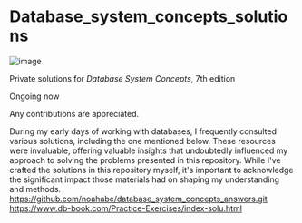 # Database_system_concepts_solutions
![image](https://github.com/Woog222/Database_system_concepts/assets/96822822/66527b47-528b-4859-8e5e-2bd166a6052f)


Private solutions for *Database System Concepts*, 7th edition

Ongoing now

Any contributions are appreciated.

During my early days of working with databases, I frequently consulted various solutions, including the one mentioned below. These resources were invaluable, offering valuable insights that undoubtedly influenced my approach to solving the problems presented in this repository. While I've crafted the solutions in this repository myself, it's important to acknowledge the significant impact those materials had on shaping my understanding and methods.
<a>https://github.com/noahabe/database_system_concepts_answers.git</a>
<a>https://www.db-book.com/Practice-Exercises/index-solu.html</a>

